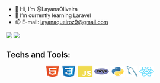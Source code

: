 - 👋 Hi, I’m @LayanaOliveira
- 🌱 I’m currently learning Laravel
- 📫 E-mail: layanaqueiroz9@gmail.com

<!---
LayanaOliveira/LayanaOliveira is a ✨ special ✨ repository because its `README.md` (this file) appears on your GitHub profile.
You can click the Preview link to take a look at your changes.
--->
<img height="160em" src="https://github-readme-stats.vercel.app/api/top-langs/?username=LayanaOliveira&theme=gotham&hide_border=false&include_all_commits=true&count_private=true&layout=compact"> <img height="160em" src="https://github-readme-streak-stats.herokuapp.com/?user=LayanaOliveira&theme=gotham&hide_border=false">

  
## Techs and Tools:
<div align="center">
  <img align="center" alt="HTML" height="30" width="40" src="https://raw.githubusercontent.com/devicons/devicon/master/icons/html5/html5-original.svg">
  <img align="center" alt="CSS" height="30" width="40" src="https://raw.githubusercontent.com/devicons/devicon/master/icons/css3/css3-original.svg">
  <img align="center" alt="Js" height="30" width="40" src="https://raw.githubusercontent.com/devicons/devicon/master/icons/javascript/javascript-plain.svg">
  <img align="center" alt="PHP" height="30" width="40" src="https://raw.githubusercontent.com/devicons/devicon/master/icons/php/php-original.svg">
  <img align="center" alt="Python" height="30" width="40" src="https://raw.githubusercontent.com/devicons/devicon/master/icons/python/python-original.svg">
  <img align="center" alt="mysql" height="30" width-"40" src="https://raw.githubusercontent.com/devicons/devicon/master/icons/mysql/mysql-original.svg">
  <img align="center" alt="react" height="30" width="40" src="https://raw.githubusercontent.com/devicons/devicon/master/icons/react/react-original.svg" >
</div>
